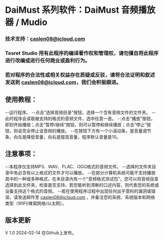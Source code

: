 # DaiMust 系列软件：DaiMust 音频播放器 / Mudio
### 技术支持：caslen08@icloud.com  
### Tesret Studio 用有此程序的编译著作权和管理权，请勿擅自将此程序进行改编或进行任何商业或盈利行为。  
### 若对程序的合法性或相关权益存在质疑或反驳，请将合法证明和叙述发送到 caslen08@icloud.com，我们会积极跟进。  

## 使用教程：
--运行程序。
--点击“选择音频目录”按钮，选择一个含有音频文件的文件夹。
--此时程序会读取被支持的格式的音频文件，选中任意一首。
--点击“播放”按钮，即刻开始播放；点击“暂停/继续”按钮，则可以暂停和继续播放；点击“停止”按钮，则会完全停止该音频的播放。
--在按钮下方有一个小滚动条，是音量调节条，向左是降低音量，向右是提高音量，程序默认音量是10。

## 注意事项：
--本程序仅支持MP3、WAV、FLAC、OGG格式的音频文件。
--选择的文件夹目录中务必含有以上格式的文件才可以播放。
--在部分计算机系统可能不支持播放其中的一种或多种格式，在本目录内有一个“音频格式测试包”，您可以将音频目录选择到此文件夹，检查是否支持，若您能听到清晰的口述内容，则代表您的系统或设备支持这个格式的音频。
--若在使用程序过程中出现任何出乎意料的漏洞或错误，请发送邮件至 caslen08@icloud.com ，并备注您的系统、系统版本和网络类型（WIFI/蜂窝网络/以太网）。

## 版本更新
V 1.0 2024-02-14 在Github上发布。  